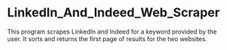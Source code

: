 # LinkedIn_And_Indeed_Web_Scraper
 This program scrapes LinkedIn and Indeed for a keyword provided by the user. It sorts and returns the first page of results for the two websites.
